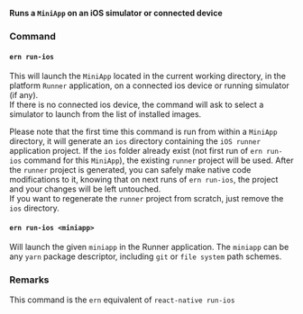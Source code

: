 **Runs a `MiniApp` on an iOS simulator or connected device**  

### Command

#### `ern run-ios`  

This will launch the `MiniApp` located in the current working directory, in the platform `Runner` application, on a connected ios device or running simulator (if any).  
If there is no connected ios device, the command will ask to select a simulator to launch from the list of installed images.  

Please note that the first time this command is run from within a `MiniApp` directory, it will generate an `ios` directory containing the `iOS runner` application project. If the `ios` folder already exist (not first run of `ern run-ios` command for this `MiniApp`), the existing `runner` project will be used. 
After the `runner` project is generated, you can safely make native code modifications to it, knowing that on next runs of `ern run-ios`, the project and your changes will be left untouched.  
If you want to regenerate the `runner` project from scratch, just remove the `ios` directory.

#### `ern run-ios <miniapp>`

Will launch the given `miniapp` in the Runner application. 
The `miniapp` can be any `yarn` package descriptor, including `git` or `file system` path schemes.

### Remarks

This command is the `ern` equivalent of `react-native run-ios`
